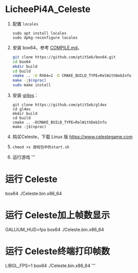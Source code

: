 # LicheePi4A_Celeste

1. 配置 `locales`

   ```
   sudo apt install locales
   sudo dpkg-reconfigure locales
   ```

2. 安装 box64，参考 [COMPILE.md](https://github.com/ptitSeb/box64/blob/main/docs/COMPILE.md#for-risc-v)。

   ```bash
   git clone https://github.com/ptitSeb/box64.git
   cd box64
   mkdir build
   cd build
   cmake .. -D RV64=1 -D CMAKE_BUILD_TYPE=RelWithDebInfo
   make -j$(nproc)
   sudo make install
   ```

   

3. 安装 [gl4es](https://github.com/ptitSeb/gl4es)：

   ```
   git clone https://github.com/ptitSeb/gl4es
   cd gl4es
   mkdir build
   cd build 
   cmake .. -DCMAKE_BUILD_TYPE=RelWithDebInfo
   make -j$(nproc)
   ```

4. 购买Celeste，下载 Linux 版 https://www.celestegame.com

5. `chmod +x 游戏包中的start.sh`

6. 运行游戏
'''
# 运行 Celeste
box64 ./Celeste.bin.x86_64
# 运行 Celeste加上帧数显示
GALLIUM_HUD=fps box64 ./Celeste.bin.x86_64
# 运行 Celeste终端打印帧数
LIBGL_FPS=1 box64 ./Celeste.bin.x86_64
'''